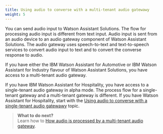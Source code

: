 ```yaml
---
title: Using audio to converse with a multi-tenant audio gatewawy
weight: 5
---
```

You can send audio input to Watson Assistant Solutions.  The flow for processing audio input is different from text input.  Audio input is sent from an audio device to an audio gateway component of Watson Assistant Solutions.  The audio gateway uses speech-to-text and text-to-speech services to convert audio input to text and to convert the converse response to audio.

If you have either the IBM Watson Assistant for Automotive or IBM Watson Assistant for Industry flavour of Watson Assistant Solutions, you have access to a multi-tenant audio gateway.

If you have IBM Watson Assistant for Hospitality, you have access to a single-tenant audio gateway in alpha mode. The process flow for a single-tenant gateway and a multi-tenant gateway is different. If you have Watson Assistant for Hospitality, start with the [Using audio to converse with a single-tenant audio gatewawy]({{site.baseurl}}/audio_single/audio_support/) topic.

> **What to do next?**<br/>
Learn how to [How audio is processed by a multi-tenant audio gateway]({{site.baseurl}}/audio/how_it_works_audio).
